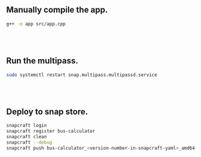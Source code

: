 ## Manually compile the app.
```sh
g++ -o app src/app.cpp
```

<br />
<br />



## Run the multipass.

```sh
sudo systemctl restart snap.multipass.multipassd.service
```

<br />
<br />



## Deploy to snap store.
```sh
snapcraft login
snapcraft register bus-calculator
snapcraft clean
snapcraft --debug
snapcraft push bus-calculator_<version-number-in-snapcraft-yaml>_amd64.snap --release=stable
```
